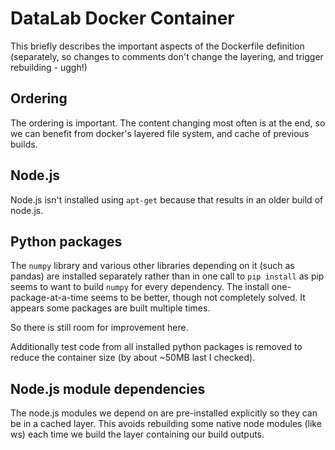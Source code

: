 # DataLab Docker Container

This briefly describes the important aspects of the Dockerfile definition
(separately, so changes to comments don't change the layering, and trigger
rebuilding - uggh!)

## Ordering
The ordering is important. The content changing most often is at the end, so
we can benefit from docker's layered file system, and cache of previous builds.

## Node.js
Node.js isn't installed using `apt-get` because that results in an older
build of node.js.

## Python packages
The `numpy` library and various other libraries depending on it (such as pandas)
are installed separately rather than in one call to `pip install` as pip seems
to want to build `numpy` for every dependency. The install one-package-at-a-time
seems to be better, though not completely solved. It appears some packages are
built multiple times.

So there is still room for improvement here.

Additionally test code from all installed python packages is removed to reduce
the container size (by about ~50MB last I checked).

## Node.js module dependencies
The node.js modules we depend on are pre-installed explicitly so they can be
in a cached layer. This avoids rebuilding some native node modules (like ws)
each time we build the layer containing our build outputs.
